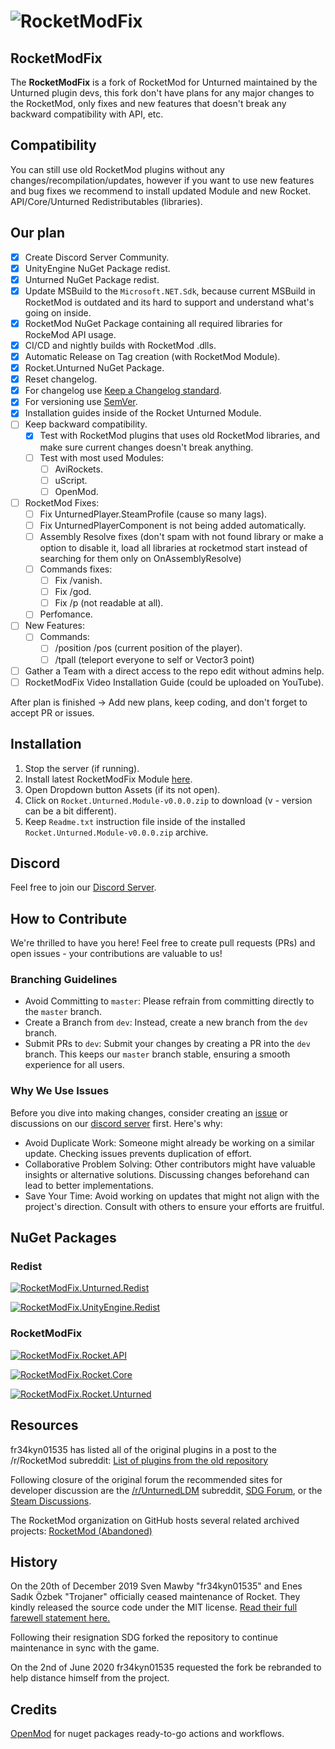 # ![RocketModFix][rocketmodfix_logo]

## RocketModFix

The **RocketModFix** is a fork of RocketMod for Unturned maintained by the Unturned plugin devs, this fork don't have plans for any major changes to the RocketMod, only fixes and new features that doesn't break any backward compatibility with API, etc.

## Compatibility

You can still use old RocketMod plugins without any changes/recompilation/updates, however if you want to use new features and bug fixes we recommend to install updated Module and new Rocket. API/Core/Unturned Redistributables (libraries).

## Our plan

- [x] Create Discord Server Community.
- [x] UnityEngine NuGet Package redist.
- [x] Unturned NuGet Package redist.
- [x] Update MSBuild to the `Microsoft.NET.Sdk`, because current MSBuild in RocketMod is outdated and its hard to support and understand what's going on inside.
- [x] RocketMod NuGet Package containing all required libraries for RockeMod API usage.
- [x] CI/CD and nightly builds with RocketMod .dlls.
- [x] Automatic Release on Tag creation (with RocketMod Module).
- [x] Rocket.Unturned NuGet Package.
- [x] Reset changelog.
- [x] For changelog use [Keep a Changelog standard][keep_a_changelog_url].
- [x] For versioning use [SemVer][semver_url].
- [x] Installation guides inside of the Rocket Unturned Module.
- [ ] Keep backward compatibility.
	- [x] Test with RocketMod plugins that uses old RocketMod libraries, and make sure current changes doesn't break anything.
	- [ ] Test with most used Modules:
		- [ ] AviRockets.
		- [ ] uScript.
		- [ ] OpenMod.
- [ ] RocketMod Fixes:
	- [ ] Fix UnturnedPlayer.SteamProfile (cause so many lags). 
	- [ ] Fix UnturnedPlayerComponent is not being added automatically.
	- [ ] Assembly Resolve fixes (don't spam with not found library or make a option to disable it, load all libraries at rocketmod start instead of searching for them only on OnAssemblyResolve)
	- [ ] Commands fixes:
		- [ ] Fix /vanish.
		- [ ] Fix /god.
		- [ ] Fix /p (not readable at all).
	- [ ] Perfomance.
- [ ] New Features:
	- [ ] Commands:
		- [ ] /position /pos (current position of the player).
		- [ ] /tpall (teleport everyone to self or Vector3 point)
- [ ] Gather a Team with a direct access to the repo edit without admins help.
- [ ] RocketModFix Video Installation Guide (could be uploaded on YouTube).

After plan is finished -> Add new plans, keep coding, and don't forget to accept PR or issues.

## Installation

1. Stop the server (if running).
1. Install latest RocketModFix Module [here](https://github.com/RocketModFix/RocketModFix/releases).
2. Open Dropdown button Assets (if its not open).
3. Click on `Rocket.Unturned.Module-v0.0.0.zip` to download (v - version can be a bit different).
4. Keep `Readme.txt` instruction file inside of the installed `Rocket.Unturned.Module-v0.0.0.zip` archive.

## Discord

Feel free to join our [Discord Server][discordserver_url].

## How to Contribute
We're thrilled to have you here! Feel free to create pull requests (PRs) and open issues - your contributions are valuable to us!

### Branching Guidelines
- Avoid Committing to `master`: Please refrain from committing directly to the `master` branch.
- Create a Branch from `dev`: Instead, create a new branch from the `dev` branch.
- Submit PRs to `dev`: Submit your changes by creating a PR into the `dev` branch. This keeps our `master` branch stable, ensuring a smooth experience for all users.

### Why We Use Issues
Before you dive into making changes, consider creating an [issue][issues_url] or discussions on our [discord server][discordserver_url] first. Here's why:

- Avoid Duplicate Work: Someone might already be working on a similar update. Checking issues prevents duplication of effort.
- Collaborative Problem Solving: Other contributors might have valuable insights or alternative solutions. Discussing changes beforehand can lead to better implementations.
- Save Your Time: Avoid working on updates that might not align with the project's direction. Consult with others to ensure your efforts are fruitful.

## NuGet Packages

### Redist

[![RocketModFix.Unturned.Redist][badge_RocketModFix.Unturned.Redist]][nuget_package_RocketModFix.Unturned.Redist]

[![RocketModFix.UnityEngine.Redist][badge_RocketModFix.UnityEngine.Redist]][nuget_package_RocketModFix.UnityEngine.Redist]

### RocketModFix

[![RocketModFix.Rocket.API][badge_RocketModFix.Rocket.API]][nuget_package_RocketModFix.Rocket.API]

[![RocketModFix.Rocket.Core][badge_RocketModFix.Rocket.Core]][nuget_package_RocketModFix.Rocket.Core]

[![RocketModFix.Rocket.Unturned][badge_RocketModFix.Rocket.Unturned]][nuget_package_RocketModFix.Rocket.Unturned]

## Resources

fr34kyn01535 has listed all of the original plugins in a post to the /r/RocketMod subreddit: [List of plugins from the old repository](https://www.reddit.com/r/rocketmod/comments/ek4i7b/)

Following closure of the original forum the recommended sites for developer discussion are the [/r/UnturnedLDM](https://www.reddit.com/r/UnturnedLDM/) subreddit, [SDG Forum](https://forum.smartlydressedgames.com/c/modding/ldm), or the [Steam Discussions](https://steamcommunity.com/app/304930/discussions/17/).

The RocketMod organization on GitHub hosts several related archived projects: [RocketMod (Abandoned)](https://github.com/RocketMod)

## History

On the 20th of December 2019 Sven Mawby "fr34kyn01535" and Enes Sadık Özbek "Trojaner" officially ceased maintenance of Rocket. They kindly released the source code under the MIT license. [Read their full farewell statement here.](https://github.com/RocketMod/Rocket/blob/master/Farewell.md)

Following their resignation SDG forked the repository to continue maintenance in sync with the game.

On the 2nd of June 2020 fr34kyn01535 requested the fork be rebranded to help distance himself from the project.

## Credits

[OpenMod][openmod_github_repository] for nuget packages ready-to-go actions and workflows.

[keep_a_changelog_url]: https://keepachangelog.com/en/1.1.0/
[semver_url]: https://semver.org/

[rocketmodfix_logo]: https://raw.githubusercontent.com/RocketModFix/RocketModFix/master/resources/RocketModFix.png

[issues_url]: https://github.com/RocketModFix/RocketModFix/issues

[nuget_package_RocketModFix.Unturned.Redist]: https://www.nuget.org/packages/RocketModFix.Unturned.Redist
[badge_RocketModFix.Unturned.Redist]: https://img.shields.io/nuget/v/RocketModFix.Unturned.Redist?label=RocketModFix.Unturned.Redist&link=https%3A%2F%2Fwww.nuget.org%2Fpackages%2FRocketModFix.Unturned.Redist

[nuget_package_RocketModFix.UnityEngine.Redist]: https://www.nuget.org/packages/RocketModFix.UnityEngine.Redist
[badge_RocketModFix.UnityEngine.Redist]: https://img.shields.io/nuget/v/RocketModFix.UnityEngine.Redist?label=RocketModFix.UnityEngine.Redist&link=https%3A%2F%2Fwww.nuget.org%2Fpackages%2FRocketModFix.UnityEngine.Redist

[nuget_package_RocketModFix.Rocket.API]: https://www.nuget.org/packages/RocketModFix.Rocket.API
[badge_RocketModFix.Rocket.API]: https://img.shields.io/nuget/v/RocketModFix.Rocket.API?label=RocketModFix.Rocket.API&link=https%3A%2F%2Fwww.nuget.org%2Fpackages%2FRocketModFix.Rocket.API

[nuget_package_RocketModFix.Rocket.Core]: https://www.nuget.org/packages/RocketModFix.Rocket.Core
[badge_RocketModFix.Rocket.Core]: https://img.shields.io/nuget/v/RocketModFix.Rocket.Core?label=RocketModFix.Rocket.Core&link=https%3A%2F%2Fwww.nuget.org%2Fpackages%2FRocketModFix.Rocket.Core

[nuget_package_RocketModFix.Rocket.Unturned]: https://www.nuget.org/packages/RocketModFix.Rocket.Unturned
[badge_RocketModFix.Rocket.Unturned]: https://img.shields.io/nuget/v/RocketModFix.Rocket.Unturned?label=RocketModFix.Rocket.Unturned&link=https%3A%2F%2Fwww.nuget.org%2Fpackages%2FRocketModFix.Rocket.Unturned

[discordserver_url]: https://discord.gg/z6VM7taWeG 

[openmod_github_repository]: https://github.com/openmod/openmod
